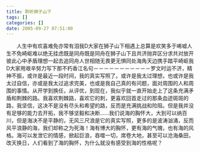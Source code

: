 ```yaml
---
title: 聆听狮子山下
tags: []
categories: []
date: 2005-09-27 07:51:00 
---
```



&emsp;&emsp;人生中有欢喜难免亦常有泪我D大家在狮子山下相遇上总算是欢笑多于唏嘘人生不免崎岖难以绝无挂虑既是同舟既是同舟在狮子山下且共济抛弃区分求共对放开彼此心中矛盾理想一起去追同舟人世相随无畏更无惧同处海角天边携手踏平崎岖我D大家用艰辛努力写下那不朽香江名句－－－－－－－－－－－罗文时运不济，精神不振，或许是最近一段时间，我的真实写照了。或许是我太过理想，也或许是我太过自信，亦或是我太过追求完美，也或是我自己真的有问题，面对周围的人和周围的事情。从开学到换任，从评优，到现在，我似乎就一直开始走上了这条充满矛盾和荆棘的路。我喜欢荆棘路，喜欢它的刺，更喜欢回首走过的那条血迹斑斑的路，我坚信，这决不是没有尽头和希望的路，反而是充满挑战和险阻。但是我并没有足够的能力去开拓，我不够坚毅和决断......我们说海的胸怀大，大到可以纳百川，但是海决不是平静的，无风三尺浪是它的真实写照，更多的是波涛汹涌，反而风平浪静的海，我们却称之为死海！海有博大的胸怀，更有海的气魄，也有海的风格。海可以发泄它的情感，掀起巨浪，吞噬一切，席卷大地，甚至可以沧海桑田，改天换日，人们看到了海的胸怀，为什么就没有感受到海的性格呢？